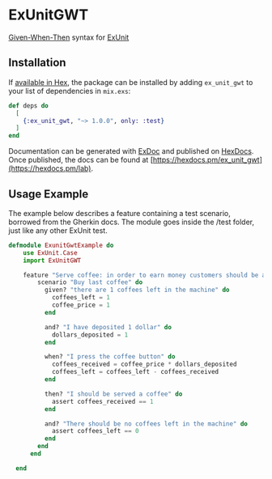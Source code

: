 # ExUnitGWT

[Given-When-Then](https://en.wikipedia.org/wiki/Given-When-Then) syntax for [ExUnit](https://hexdocs.pm/ex_unit/ExUnit.html)

## Installation

If [available in Hex](https://hex.pm/docs/publish), the package can be installed
by adding `ex_unit_gwt` to your list of dependencies in `mix.exs`:

```elixir
def deps do
  [
    {:ex_unit_gwt, "~> 1.0.0", only: :test}
  ]
end
```

Documentation can be generated with [ExDoc](https://github.com/elixir-lang/ex_doc)
and published on [HexDocs](https://hexdocs.pm). Once published, the docs can
be found at [https://hexdocs.pm/ex_unit_gwt](https://hexdocs.pm/lab).

## Usage Example

The example below describes a feature containing a test scenario, borrowed from the Gherkin docs. The module goes inside the /test folder, just like any other ExUnit test.

```elixir
defmodule ExunitGwtExample do
    use ExUnit.Case
    import ExUnitGWT

    feature "Serve coffee: in order to earn money customers should be able to buy coffee at all times" do
        scenario "Buy last coffee" do
          given? "there are 1 coffees left in the machine" do
            coffees_left = 1
            coffee_price = 1
          end

          and? "I have deposited 1 dollar" do
            dollars_deposited = 1
          end

          when? "I press the coffee button" do
            coffees_received = coffee_price * dollars_deposited
            coffees_left = coffees_left - coffees_received
          end

          then? "I should be served a coffee" do
            assert coffees_received == 1
          end

          and? "There should be no coffees left in the machine" do
            assert coffees_left == 0
          end
        end
      end

  end
```
